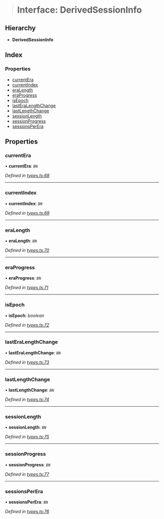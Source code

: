 > # Interface: DerivedSessionInfo

## Hierarchy

* **DerivedSessionInfo**

## Index

### Properties

* [currentEra](_types_.derivedsessioninfo.md#currentera)
* [currentIndex](_types_.derivedsessioninfo.md#currentindex)
* [eraLength](_types_.derivedsessioninfo.md#eralength)
* [eraProgress](_types_.derivedsessioninfo.md#eraprogress)
* [isEpoch](_types_.derivedsessioninfo.md#isepoch)
* [lastEraLengthChange](_types_.derivedsessioninfo.md#lasteralengthchange)
* [lastLengthChange](_types_.derivedsessioninfo.md#lastlengthchange)
* [sessionLength](_types_.derivedsessioninfo.md#sessionlength)
* [sessionProgress](_types_.derivedsessioninfo.md#sessionprogress)
* [sessionsPerEra](_types_.derivedsessioninfo.md#sessionsperera)

## Properties

###  currentEra

• **currentEra**: *`BN`*

*Defined in [types.ts:68](https://github.com/polkadot-js/api/blob/2e109ba/packages/api-derive/src/types.ts#L68)*

___

###  currentIndex

• **currentIndex**: *`BN`*

*Defined in [types.ts:69](https://github.com/polkadot-js/api/blob/2e109ba/packages/api-derive/src/types.ts#L69)*

___

###  eraLength

• **eraLength**: *`BN`*

*Defined in [types.ts:70](https://github.com/polkadot-js/api/blob/2e109ba/packages/api-derive/src/types.ts#L70)*

___

###  eraProgress

• **eraProgress**: *`BN`*

*Defined in [types.ts:71](https://github.com/polkadot-js/api/blob/2e109ba/packages/api-derive/src/types.ts#L71)*

___

###  isEpoch

• **isEpoch**: *boolean*

*Defined in [types.ts:72](https://github.com/polkadot-js/api/blob/2e109ba/packages/api-derive/src/types.ts#L72)*

___

###  lastEraLengthChange

• **lastEraLengthChange**: *`BN`*

*Defined in [types.ts:73](https://github.com/polkadot-js/api/blob/2e109ba/packages/api-derive/src/types.ts#L73)*

___

###  lastLengthChange

• **lastLengthChange**: *`BN`*

*Defined in [types.ts:74](https://github.com/polkadot-js/api/blob/2e109ba/packages/api-derive/src/types.ts#L74)*

___

###  sessionLength

• **sessionLength**: *`BN`*

*Defined in [types.ts:75](https://github.com/polkadot-js/api/blob/2e109ba/packages/api-derive/src/types.ts#L75)*

___

###  sessionProgress

• **sessionProgress**: *`BN`*

*Defined in [types.ts:77](https://github.com/polkadot-js/api/blob/2e109ba/packages/api-derive/src/types.ts#L77)*

___

###  sessionsPerEra

• **sessionsPerEra**: *`BN`*

*Defined in [types.ts:76](https://github.com/polkadot-js/api/blob/2e109ba/packages/api-derive/src/types.ts#L76)*